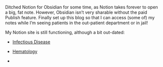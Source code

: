 Ditched Notion for Obsidian for some time, as Notion takes forever to open a big, fat note. However, Obsidian isn’t very sharable without the paid Publish feature. Finally set up this blog so that I can access (some of) my notes while I’m seeing patients in the out-patient department or in jail!

My Notion site is still functioning, although a bit out-dated:
- [Infectious Disease](https://didiowen.notion.site/336e4bf161d347f1a4ef74a78c55aade?v=1c01c8b26b084d9d92605f5ded2f27ce&pvs=74)
- [Hematology](https://didiowen.notion.site/Hematology-b1a003097226464d9b6e861560fe7dc7?pvs=74)

- 
